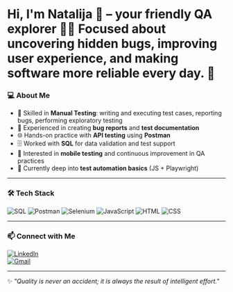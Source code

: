 # Hi, I'm Natalija 👋 – your friendly QA explorer 🕵️‍♀️ Focused about uncovering hidden bugs, improving user experience, and making software more reliable every day. 🚀

### 💻 About Me
- 🧪 Skilled in **Manual Testing**: writing and executing test cases, reporting bugs, performing exploratory testing  
- 📑 Experienced in creating **bug reports** and **test documentation**  
- 🌐 Hands-on practice with **API testing** using **Postman**  
- 🗄️ Worked with **SQL** for data validation and test support  
- 📱 Interested in **mobile testing** and continuous improvement in QA practices  
- 🚀 Currently deep into **test automation basics** (JS + Playwright)  

---

### 🛠️ Tech Stack
![SQL](https://img.shields.io/badge/-SQL-4479A1?logo=MySQL&logoColor=white&style=for-the-badge)
![Postman](https://img.shields.io/badge/-Postman-FF6C37?logo=Postman&logoColor=white&style=for-the-badge)
![Selenium](https://img.shields.io/badge/-Selenium-43B02A?logo=Selenium&logoColor=white&style=for-the-badge)
![JavaScript](https://img.shields.io/badge/-JavaScript-F7DF1E?logo=JavaScript&logoColor=black&style=for-the-badge)
![HTML](https://img.shields.io/badge/-HTML5-E34F26?logo=HTML5&logoColor=white&style=for-the-badge)
![CSS](https://img.shields.io/badge/-CSS3-1572B6?logo=CSS3&logoColor=white&style=for-the-badge)


---

### 📫 Connect with Me
[![LinkedIn](https://img.shields.io/badge/-LinkedIn-0077B5?logo=Linkedin&logoColor=white&style=for-the-badge)](https://www.linkedin.com/in/natalija-pavlovic-)  
[![Gmail](https://img.shields.io/badge/-Gmail-D14836?logo=Gmail&logoColor=white&style=for-the-badge)](mailto:natalijapavlovic7@gmail.com)

---

✨ *"Quality is never an accident; it is always the result of intelligent effort."*  
